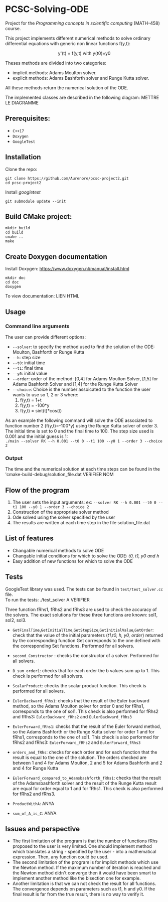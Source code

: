 # PCSC-Solving-ODE 
Project for the *Programming concepts in scientific computing* (MATH-458) course.

This project implements different numerical methods to solve ordinary differential equations with generic non linear functions f(y,t):   
 <p align="center">
  y'(t) = f(y,t) with y(t0)=y0
 </p>

  Theses methods are divided into two categories: 
* implicit methods: Adams Moulton solver.
* explicit methods:  Adams Bashforth solver and Runge Kutta solver.  

All these methods return the numerical solution of the ODE. 

The implemented classes are described in the following diagram: 
METTRE LE DIAGRAMME

## Prerequisites:
* `C++17`
* `Doxygen`
* `GoogleTest`

## Installation

Clone the repo:
```
git clone https://github.com/Aurenore/pcsc-project2.git
cd pcsc-project2
```

Install *googletest*
```
git submodule update --init 
```

## Build CMake project:
```
mkdir build
cd build
cmake ..
make
```
## Create Doxygen documentation
Install Doxygen: https://www.doxygen.nl/manual/install.html
```
mkdir doc
cd doc
doxygen
```

To view documentation: LIEN HTML

## Usage
### Command line arguments
The user can provide different options:
* `--solver`: to specify the method used to find the solution of the ODE: Moulton, Bashforth or Runge Kutta
* `--h`: step size 
* `--t0`: initial time
* `--t1`: final time
* `--y0`: initial value
* `--order`: order of the method: [0,4] for Adams Moulton Solver, [1,5] for Adams Bashforth Solver and [1,4] for the Runge Kutta Solver
* `--choice`: Choice is the number assoicated to the function the user wants to use so 1, 2 or 3 where:
   1. f(y,t) = 1+t
   2. f(y,t) = -100*y
   3. f(y,t) = sint(t)*cos(t)
   

As an example the following command will solve the ODE associated to function number 2 (f(y,t)=-100*y) using the Runge Kutta solver of order 3. The initial time is set to 0 and the final time to 100. The step size used is 0.001 and the initial guess is 1:  
  `./main --solver RK --h 0.001 --t0 0 --t1 100 --y0 1 --order 3 --choice 2`

### Output
The time and the numerical solution at each time steps can be found in the 'cmake-build-debug/solution_file.dat VERIFIER NOM

## Flow of the program
1. The user sets the input arguments: ex: `--solver RK --h 0.001 --t0 0 --t1 100 --y0 1 --order 3 --choice 2`
2. Construction of the appropriate solver method
3. Ode solved using the solver specified by the user
4. The results are written at each time step in the file solution_file.dat

## List of features
* Changable numerical methods to solve ODE
* Changable initial conditions for which to solve the ODE: *t0, t1, y0 and h*
* Easy addition of new functions for which to solve the ODE

## Tests
GoogleTest library was used.
The tests can be found in `test/test_solver.cc` file.  
To run the tests: ./test_solver A VERIFIER


Three function fRhs1, fRhs2 and fRhs3 are used to check the accuracy of the solvers. The exact solutions for these three functions are known: sol1, sol2, sol3.

* `GetFinalTime`,`GetInitialTime`,`GetStepSize`,`GetInitialValue`,`GetOrder`: check that the value of the initial parameters (*t1,t0, h, y0, order*) returned by the corresponding  function Get corresponds to the one defined with the corresponding Set functions. Performed for all solvers.

* `second_Constructor` : checks the constructor of a solver. Performed for all solvers.
* `B_sum_order1`: checks that for each order the b values sum up to 1. This check is performed for all solvers.
* `ScalarProduct`: checks the scalar product function. This check is performed for all solvers.
* `EulerBackward_fRhs1`: checks that the result of the Euler backward method, so the Adams Moulton solver for order 0 and for fRhs1, corresponds to the    one of sol1. This check is also performed for fRhs2 and fRhs3: `EulerBackward_fRhs2` and `EulerBackward_fRhs3`
* `EulerForward_fRhs1`: checks that the result of the Euler forward method, so the Adams Bashforth or the Runge Kutta solver for order 1 and for fRhs1, corresponds to the one of sol1. This check is also performed for fRhs2 and fRhs3: `EulerForward_fRhs2` and `EulerForward_fRhs3`
* `orders_and_fRhs`: checks for each order and for each function  that the result is equal to the one of the solution. The orders checked are between 1 and 4 for Adams Moulton, 2 and 5 for Adams Bashforth and 2 and 4 for Runge Kutta
* `EulerForward_compared_to_Adamsbashforth_fRhs1`: checks that the result of the Adamsbashforth solver and the result of the Runge Kutta result are equal for order equal to 1 and for fRhs1. This check is also performed for fRhs2 and fRhs3.
* `ProductWithA`: ANYA
* `sum_of_A_is_C`: ANYA

## Issues and perspective
* The first limitation of the program is that the number of functions fRhs proposed to the user is very limited. One should implement method which translates a string - specified by the user -  into a mathematical expression. Then, any function could be used. 
* The second limitation of the program is for implicit methods which use the Newton method. If the maximum number of iteration is reached and the Newton method didn't converge then it would have been smart to implement another method like the bisection one for example. 
* Another limitation is that we can not check the result for all functions. The convergence depends on parameters such as t1, h and y0. If the final result is far from the true result, there is no way to verify it.  













